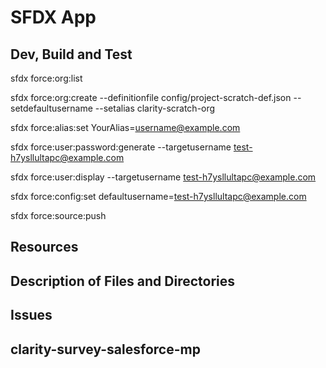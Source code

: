 # SFDX  App

## Dev, Build and Test
sfdx force:org:list

sfdx force:org:create --definitionfile config/project-scratch-def.json --setdefaultusername --setalias clarity-scratch-org

sfdx force:alias:set YourAlias=username@example.com

sfdx force:user:password:generate --targetusername test-h7ysllultapc@example.com

sfdx force:user:display --targetusername test-h7ysllultapc@example.com

sfdx force:config:set defaultusername=test-h7ysllultapc@example.com

sfdx force:source:push

## Resources


## Description of Files and Directories


## Issues


## clarity-survey-salesforce-mp
